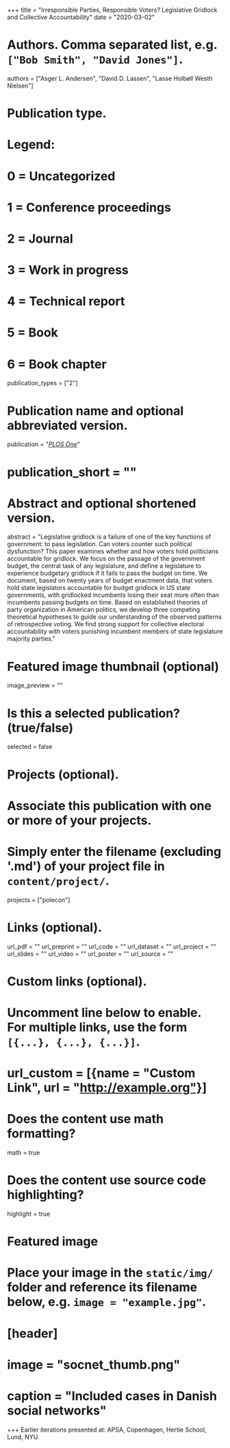 +++
title = "Irresponsible Parties, Responsible Voters? Legislative Gridlock and Collective Accountability"
date = "2020-03-02"

# Authors. Comma separated list, e.g. `["Bob Smith", "David Jones"]`.
authors = ["Asger L. Andersen", "David D. Lassen", "Lasse Holbøll Westh Nielsen"]

# Publication type.
# Legend:
# 0 = Uncategorized
# 1 = Conference proceedings
# 2 = Journal
# 3 = Work in progress
# 4 = Technical report
# 5 = Book
# 6 = Book chapter
publication_types = ["2"]

# Publication name and optional abbreviated version.
publication = "[*PLOS One*](https://doi.org/10.1371/journal.pone.0229789)"
# publication_short = ""

# Abstract and optional shortened version.
abstract = "Legislative gridlock is a failure of one of the key functions of government: to pass legislation. Can voters counter such political dysfunction? This paper examines whether and how voters hold politicians accountable for gridlock. We focus on the passage of the government budget, the central task of any legislature, and define a legislature to experience budgetary gridlock if it fails to pass the budget on time. We document, based on twenty years of budget enactment data, that voters hold state legislators accountable for budget gridlock in US state governments, with gridlocked incumbents losing their seat more often than incumbents passing budgets on time. Based on established theories of party organization in American politics, we develop three competing theoretical hypotheses to guide our understanding of the observed patterns of retrospective voting. We find strong support for collective electoral accountability with voters punishing incumbent members of state legislature majority parties."

# Featured image thumbnail (optional)
image_preview = ""

# Is this a selected publication? (true/false)
selected = false

# Projects (optional).
#   Associate this publication with one or more of your projects.
#   Simply enter the filename (excluding '.md') of your project file in `content/project/`.
projects = ["polecon"]

# Links (optional).
url_pdf = ""
url_preprint = ""
url_code = ""
url_dataset = ""
url_project = ""
url_slides = ""
url_video = ""
url_poster = ""
url_source = ""

# Custom links (optional).
#   Uncomment line below to enable. For multiple links, use the form `[{...}, {...}, {...}]`.
# url_custom = [{name = "Custom Link", url = "http://example.org"}]

# Does the content use math formatting?
math = true

# Does the content use source code highlighting?
highlight = true

# Featured image
# Place your image in the `static/img/` folder and reference its filename below, e.g. `image = "example.jpg"`.
# [header]
# image = "socnet_thumb.png"
# caption = "Included cases in Danish social networks"

+++
Earlier iterations presented at: APSA, Copenhagen, Hertie School, Lund, NYU.
